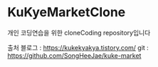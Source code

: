 # KuKyeMarketClone

개인 코딩연습을 위한 cloneCoding repository입니다

출처 
블로그 : https://kukekyakya.tistory.com/
git : https://github.com/SongHeeJae/kuke-market
